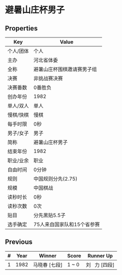 # 避暑山庄杯男子

## Properties

| Key | Value |
| --- | ----- |
| 个人/团体 | 个人 |
| 主办 | 河北省体委 |
| 全称 | 避暑山庄杯围棋邀请赛男子组 |
| 决赛 | 非挑战赛决赛 |
| 决赛番数 | 0番胜负 |
| 创办年份 | 1982 |
| 单人/双人 | 单人 |
| 慢棋/快棋 | 慢棋 |
| 每手时限 | 0秒 |
| 男子/女子 | 男子 |
| 简称 | 避暑山庄杯男子 |
| 结束年份 | 1982 |
| 职业/业余 | 职业 |
| 自由时间 | 0分钟 |
| 规则 | 中国规则分先(2.75) |
| 规模 | 中国棋战 |
| 读秒时长 | 0秒 |
| 读秒次数 | 0次 |
| 贴目 | 分先黑贴5.5子 |
| 选手确定 | 75人来自国家队和15个省参赛 |

## Previous

| # | Year | Winner | Score | Runner Up |
| --- | --- | --- | --- | --- |
| 1 | 1982 | 马晓春 [七段] | 1 ~ 0 | 刘   力 [四段] |

